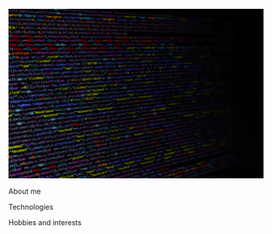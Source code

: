 ![Header](https://github.com/GalinaMonitor/galinamonitor/blob/main/assets/header.jpg)

About me

Technologies

Hobbies and interests
